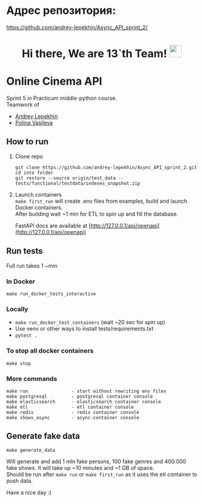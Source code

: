 # Адрес репозитория:
https://github.com/andrey-lepekhin/Async_API_sprint_2/

<h1 align="center">Hi there, We are 13`th Team!
<img src="https://github.com/blackcater/blackcater/raw/main/images/Hi.gif" height="32"/></h1>

# Online Cinema API
Sprint 5 in Practicum middle-python course.  
Teamwork of
* [Andrey Lepekhin](https://github.com/andrey-lepekhin)
* [Polina Vasileva](https://github.com/Polinavas95)

## How to run
1. Clone repo
    ```
    git clone https://github.com/andrey-lepekhin/Async_API_sprint_2.git
    cd into folder
    git restore --source origin/test_data -- tests/functional/testdata/indexes_snapshot.zip
    ```
2. Launch containers  
`make first_run`  will create .env files from examples, build and launch Docker containers.  
After building wait ~1 min for ETL to spin up and fill the database.
  
   FastAPI docs are available at [http://127.0.0.1/api/openapi](http://127.0.0.1/api/openapi)

## Run tests
Full run takes 1 ~min
### In Docker
```
make run_docker_tests_interactive
```

### Locally
* `make run_docker_test_containers` (wait ~20 sec for spin up)
* Use venv or other ways to install tests/requirements.txt
* `pytest .` 

### To stop all docker containers
```
make stop
```

### More commands
```
make run                - start without rewriting env files
make postgresql         - postgresql container console
make elasticsearch      - elasticsearch container console
make etl                - etl container console
make redis              - redis container console
make shows_async        - async-container console
```

## Generate fake data
```
make generate_data
```
Will generate and add 1 mln fake persons, 100 fake genres and 400 000 fake shows. It will take up ~10 minutes and ~1 GB of space.  
Should be run after `make run` or `make first_run` as it uses the etl container to push data.


Have a nice day :)
